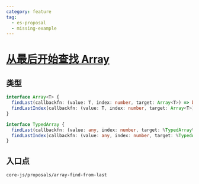 ```yaml
---
category: feature
tag:
  - es-proposal
  - missing-example
---
```


# [从最后开始查找 Array](https://github.com/tc39/proposal-array-find-from-last)

## 类型

```ts
interface Array<T> {
  findLast(callbackfn: (value: T, index: number, target: Array<T>) => boolean, thisArg?: any): T;
  findLastIndex(callbackfn: (value: T, index: number, target: Array<T>) => boolean, thisArg?: any): number;
}

interface TypedArray {
  findLast(callbackfn: (value: any, index: number, target: %TypedArray%) => boolean, thisArg?: any): any;
  findLastIndex(callbackfn: (value: any, index: number, target: %TypedArray%) => boolean, thisArg?: any): number;
}
```

## 入口点

```
core-js/proposals/array-find-from-last
```
